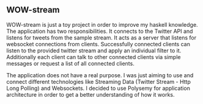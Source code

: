 WOW-stream
----------

WOW-stream is just a toy project in order to improve my haskell knowledge. The application has two responsibilities. It connects to the Twitter API and listens for tweets from the sample stream. It acts as a server that listens for websocket connections from clients. Successfully connected clients can listen to the provided twitter stream and apply an individual filter to it. Additionally each client can talk to other connected clients via simple messages or request a list of all connected clients.

The application does not have a real purpose. I was just aiming to use and connect different technologies like Streaming Data (Twitter Stream - Http Long Polling) and Websockets. I decided to use Polysemy for application architecture in order to get a better understanding of how it works.
